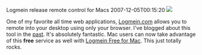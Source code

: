 Logmein release remote control for Macs
2007-12-05T00:15:20
![](https://secure.logmein.com/images/logos/logolmi.gif)

One of my favorite all time web applications, [Logmein.com](http://www.logmein.com) allows you to remote into your desktop using only your browser. I've blogged about this tool in the [past](/blog/post/2006/08/25/logmein-com-realiable-remote-access). It's absolutely fantastic. Mac users can now take advantage of this **free** service as well with [Logmein Free for Mac](https://secure.logmein.com/products/free/mac/Default.asp?lang=en). This just totally rocks.
